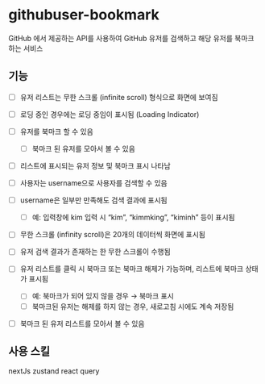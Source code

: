 # githubuser-bookmark

GitHub 에서 제공하는 API를 사용하여 GitHub 유저를 검색하고 해당 유저를 북마크 하는 서비스

## 기능

- [ ] 유저 리스트는 무한 스크롤 (infinite scroll) 형식으로 화면에 보여짐
- [ ] 로딩 중인 경우에는 로딩 중임이 표시됨 (Loading Indicator)
- [ ] 유저를 북마크 할 수 있음
    - [ ] 북마크 된 유저를 모아서 볼 수 있음
- [ ] 리스트에 표시되는 유저 정보 및 북마크 표시 나타남

- [ ] 사용자는 username으로 사용자를 검색할 수 있음
- [ ] username은 일부만 만족해도 검색 결과에 표시됨
    - [ ] 예: 입력창에 kim 입력 시 “kim”, “kimmking”, “kiminh” 등이 표시됨
- [ ] 무한 스크롤 (infinity scroll)은 20개의 데이터씩 화면에 표시됨
- [ ] 유저 검색 결과가 존재하는 한 무한 스크롤이 수행됨
- [ ] 유저 리스트를 클릭 시 북마크 또는 북마크 해제가 가능하며, 리스트에 북마크 상태가 표시됨
    - [ ] 예: 북마크가 되어 있지 않을 경우 → 북마크 표시
    - [ ] 북마크된 유저는 해제를 하지 않는 경우, 새로고침 시에도 계속 저장됨
- [ ] 북마크 된 유저 리스트를 모아서 볼 수 있음



## 사용 스킬
nextJs
zustand
react query
